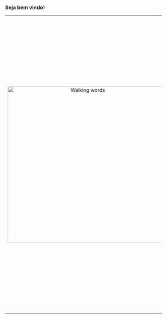 ### Seja bem vindo!

<table border="0">
 <tr>
    <td>
      <p align="center">
        <img src="https://phoneky.co.uk/thumbs/screensavers/down/fun/walkingwor_i1sk7k12.gif" alt="Walking words" width="500" />
      </p>
    </td>
    <td>
      <p align="justify">
      Sou desenvolvedor fullstack e amo o mundo da tecnologia desde o tempo do super nintendo. </br>Embora tenha dedicado muitas horas em frente ao computador só comecei a programar em 2015 quando entrei na faculdade. Atualmente atuo como freelancer no desenvolvimento de sites e aplicativos. Atualmente estou me especializanado na stack MERN. Também tenho interesse em outras linguagens e tecnologias como C#, dotNet, Flutter, Go e Python.
      </p>
      
  <p align="center">
  <p>
    
  [![Linkedin: washington](https://img.shields.io/badge/-Linkedin-0e76a8?style=flat-square&logo=linkedin&logoColor=white)](https://www.linkedin.com/in/washingtonsr93/)
[![Whatsapp: washington](https://img.shields.io/badge/-Whatsapp-075e54?style=flat-square&logo=whatsapp&logoColor=white)](https://api.whatsapp.com/send?phone=5584992140775)
[![instagram: washington](https://img.shields.io/badge/-Instagram-dd2a7b?style=flat-square&logo=instagram&logoColor=white)](https://www.instagram.com/washingtonsr2016/)
[![gmail: washington](https://img.shields.io/badge/-Gmail-d44638?style=flat-square&logo=gmail&logoColor=white)](mailto:washington.s@escolar.ifrn.edu.br)
[![site: washington](https://img.shields.io/badge/-Portif%C3%B3lio-000000?style=flat-square&logo=netlify&logoColor=white)](https://washingtonsr93.netlify.app/)
    </p>
    </td>
 </tr>
</table>
<!--
**washington93/washington93** is a ✨ _special_ ✨ repository because its `README.md` (this file) appears on your GitHub profile.

Here are some ideas to get you started:

- 🔭 I’m currently working on ...
- 🌱 I’m currently learning ...
- 👯 I’m looking to collaborate on ...
- 🤔 I’m looking for help with ...
- 💬 Ask me about ...
- 📫 How to reach me: ...
- 😄 Pronouns: ...
- ⚡ Fun fact: ...
-->
